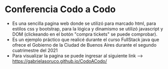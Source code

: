 # Conferencia Codo a Codo

* Es una sencilla pagina web donde se utilizó para marcado html, para estilos css y bootstrap, para la lógica y dinamismo se utilizó javascript y DOM (clickeando en el botón "compra tickets" se puede comprobar). 
* Es un ejemplo práctico que realicé durante el curso FullStack java que ofrece el Gobierno de la Ciudad de Buenos Aires durante el segundo cuatrimestre del 2021
* Para visualizar la pagina se puede ingresar al siguiente link --> https://gabrielasoruco.github.io/CodoACodo/
